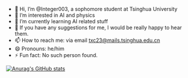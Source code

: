 - 👋 Hi, I’m @Integer003, a sophomore student at Tsinghua University
- 👀 I’m interested in AI and physics
- 🌱 I’m currently learning AI related stuff
- 💞️ If you have any suggestions for me, I would be really happy to hear them.
- 📫 How to reach me: via email txc23@mails.tsinghua.edu.cn
- 😄 Pronouns: he/him
- ⚡ Fun fact: No such person found.

[![Anurag's GitHub stats](https://github-readme-stats.vercel.app/api?username=Integer003)](https://github.com/anuraghazra/github-readme-stats)

<!---
Integer003/Integer003 is a ✨ special ✨ repository because its `README.md` (this file) appears on your GitHub profile.
You can click the Preview link to take a look at your changes.
--->
